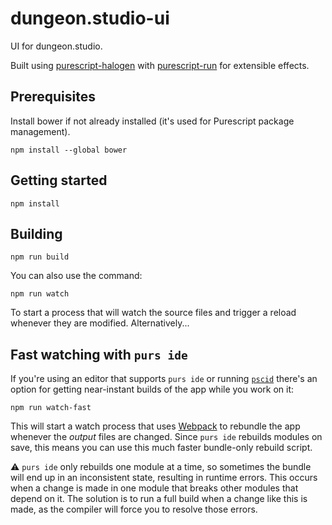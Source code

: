 # dungeon.studio-ui

UI for dungeon.studio. 

Built using [purescript-halogen](https://github.com/slamdata/purescript-halogen) with [purescript-run](https://github.com/natefaubion/purescript-run) for extensible effects.

## Prerequisites

Install bower if not already installed (it's used for Purescript package management).

``` shell
npm install --global bower
```

## Getting started

``` shell
npm install
```

## Building

``` shell
npm run build
```

You can also use the command:

``` shell
npm run watch
```

To start a process that will watch the source files and trigger a reload whenever they are modified. Alternatively...

## Fast watching with `purs ide`

If you're using an editor that supports `purs ide` or running [`pscid`](https://github.com/kRITZCREEK/pscid) there's an option for getting near-instant builds of the app while you work on it:

``` shell
npm run watch-fast
```

This will start a watch process that uses [Webpack](https://github.com/webpack/webpack) to rebundle the app whenever the _output_ files are changed. Since `purs ide` rebuilds modules on save, this means you can use this much faster bundle-only rebuild script.

:warning: `purs ide` only rebuilds one module at a time, so sometimes the bundle will end up in an inconsistent state, resulting in runtime errors. This occurs when a change is made in one module that breaks other modules that depend on it. The solution is to run a full build when a change like this is made, as the compiler will force you to resolve those errors.
